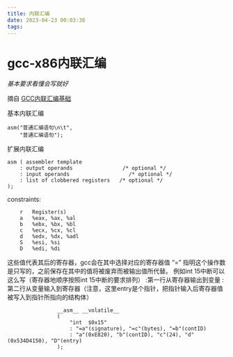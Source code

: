 ```yaml
---
title: 内联汇编
date: 2023-04-23 00:03:38
tags:
---
```


# gcc-x86内联汇编
*基本要求看懂会写就好*

摘自 [GCC内联汇编基础](https://www.jianshu.com/p/1782e14a0766)

基本内联汇编

    asm("普通汇编语句\n\t",
        "普通汇编语句");

扩展内联汇编

    asm ( assembler template
        : output operands                /* optional */
        : input operands                   /* optional */
        : list of clobbered registers   /* optional */
    );

constraints:


        r	Register(s)
        a	%eax, %ax, %al
        b	%ebx, %bx, %bl
        c	%ecx, %cx, %cl
        d	%edx, %dx, %adl
        S	%esi, %si
        D	%edi, %di

这些值代表其后的寄存器，gcc会在其中选择对应的寄存器值
“=” 指明这个操作数是只写的，之前保存在其中的值将被废弃而被输出值所代替。
例如int 15中断可以这么写（寄存器地顺序按照int 15中断的要求排列）
:第一行从寄存器输出到变量
:第二行从变量输入到寄存器（注意，这里entry是个指针，把指针输入后寄存器值被写入到指针所指向的结构体）

                    __asm__ __volatile__
                    (
                        "int  $0x15"
			            : "=a"(signature), "=c"(bytes), "=b"(contID)
			            : "a"(0xE820), "b"(contID), "c"(24), "d"(0x534D4150), "D"(entry)
                    );
        

